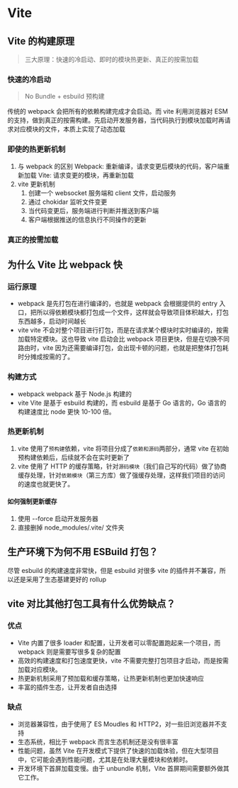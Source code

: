 # Vite

## Vite 的构建原理

> 三大原理：快速的冷启动、即时的模块热更新、真正的按需加载

### 快速的冷启动

> No Bundle + esbuild 预构建

传统的 webpack 会把所有的依赖构建完成才会启动。而 vite 利用浏览器对 ESM 的支持，做到真正的按需构建。先启动开发服务器，当代码执行到模块加载时再请求对应模块的文件，本质上实现了动态加载

### 即使的热更新机制

1. 与 webpack 的区别
   Webpack: 重新编译，请求变更后模块的代码，客户端重新加载
   Vite: 请求变更的模块，再重新加载
2. vite 更新机制
   1. 创建一个 websocket 服务端和 client 文件，启动服务
   2. 通过 chokidar 监听文件变更
   3. 当代码变更后，服务端进行判断并推送到客户端
   4. 客户端根据推送的信息执行不同操作的更新

### 真正的按需加载

## 为什么 Vite 比 webpack 快

### 运行原理

- webpack
  是先打包在进行编译的，也就是 webpack 会根据提供的 entry 入口，把所以得依赖模块都打包成一个文件，这样就会导致项目体积越大，打包东西越多，启动时间越长
- vite
  vite 不会对整个项目进行打包，而是在请求某个模块时实时编译的，按需加载特定模块。这也导致 vite 启动会比 webpack 项目更快，但是在切换不同路由时，vite 因为还需要编译打包，会出现卡顿的问题，也就是把整体打包耗时分摊成按需的了。

### 构建方式

- webpack
  webpack 基于 Node.js 构建的
- vite
  Vite 是基于 esbuild 构建的，而 esbuild 是基于 Go 语言的，Go 语言的构建速度比 node 更快 10-100 倍。

### 热更新机制

1. vite 使用了`预构建`依赖，vite 将项目分成了`依赖和源码`两部分，通常 vite 在初始预构建依赖后，后续就不会在实时更新了
2. vite 使用了 HTTP 的缓存策略，针对`源码模块`（我们自己写的代码）做了协商缓存处理，针对`依赖模块`（第三方库）做了强缓存处理，这样我们项目的访问的速度也就更快了。

#### 如何强制更新缓存

1. 使用 --force 启动开发服务器
2. 直接删掉 node_modules/.vite/ 文件夹

## 生产环境下为何不用 ESBuild 打包？

尽管 esbuild 的构建速度非常快，但是 esbuild 对很多 vite 的插件并不兼容，所以还是采用了生态基建更好的 rollup

## vite 对比其他打包工具有什么优势缺点？

### 优点

- Vite 内置了很多 loader 和配置，让开发者可以零配置跑起来一个项目，而 webpack 则是需要写很多复杂的配置
- 高效的构建速度和打包速度更快，vite 不需要完整打包项目才启动，而是按需加载对应模块。
- 热更新机制采用了预加载和缓存策略，让热更新机制也更加快速响应
- 丰富的插件生态，让开发者自由选择

### 缺点

- 浏览器兼容性，由于使用了 ES Moudles 和 HTTP2，对一些旧浏览器并不支持
- 生态系统，相比于 webpack 而言生态机制还是没有很丰富
- 性能问题，虽然 Vite 在开发模式下提供了快速的加载体验，但在大型项目中，它可能会遇到性能问题，尤其是在处理大量模块和依赖时。
- 开发环境下首屏加载变慢。由于 unbundle 机制，Vite 首屏期间需要额外做其它工作。

